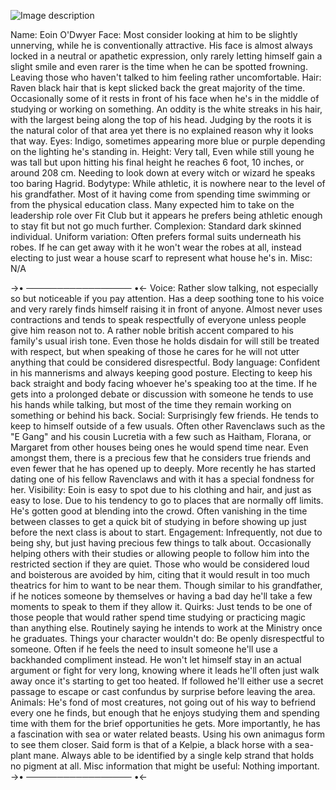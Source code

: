 ![Image description](https://files.catbox.moe/ieylcd.png)

Name: Eoin O'Dwyer
Face: Most consider looking at him to be slightly unnerving, while he is conventionally attractive. His face is almost always locked in a neutral or apathetic expression, only rarely letting himself gain a slight smile and even rarer is the time when he can be spotted frowning. Leaving those who haven't talked to him feeling rather uncomfortable.
Hair: Raven black hair that is kept slicked back the great majority of the time. Occasionally some of it rests in front of his face when he's in the middle of studying or working on something. An oddity is the white streaks in his hair, with the largest being along the top of his head. Judging by the roots it is the natural color of that area yet there is no explained reason why it looks that way.
Eyes: Indigo, sometimes appearing more blue or purple depending on the lighting he's standing in.
Height: Very tall, Even while still young he was tall but upon hitting his final height he reaches 6 foot, 10 inches, or around 208 cm. Needing to look down at every witch or wizard he speaks too baring Hagrid.
Bodytype: While athletic, it is nowhere near to the level of his grandfather. Most of it having come from spending time swimming or from the physical education class. Many expected him to take on the leadership role over Fit Club but it appears he prefers being athletic enough to stay fit but not go much further.
Complexion: Standard dark skinned individual.
Uniform variation: Often prefers formal suits underneath his robes. If he can get away with it he won't wear the robes at all, instead electing to just wear a house scarf to represent what house he's in.
Misc: N/A

->• ───────────────── •<-
Voice: Rather slow talking, not especially so but noticeable if you pay attention. Has a deep soothing tone to his voice and very rarely finds himself raising it in front of anyone. Almost never uses contractions and tends to speak respectfully of everyone unless people give him reason not to. A rather noble british accent compared to his family's usual irish tone. Even those he holds disdain for will still be treated with respect, but when speaking of those he cares for he will not utter anything that could be considered disrespectful.
Body language: Confident in his mannerisms and always keeping good posture. Electing to keep his back straight and body facing whoever he's speaking too at the time. If he gets into a prolonged debate or discussion with someone he tends to use his hands while talking, but most of the time they remain working on something or behind his back.
Social: Surprisingly few friends. He tends to keep to himself outside of a few usuals. Often other Ravenclaws such as the "E Gang" and his cousin Lucretia with a few such as Haitham, Florana, or Margaret from other houses being ones he would spend time near. Even amongst them, there is a precious few that he considers true friends and even fewer that he has opened up to deeply. More recently he has started dating one of his fellow Ravenclaws and with it has a special fondness for her.
Visibility: Eoin is easy to spot due to his clothing and hair, and just as easy to lose. Due to his tendency to go to places that are normally off limits. He's gotten good at blending into the crowd. Often vanishing in the time between classes to get a quick bit of studying in before showing up just before the next class is about to start.
Engagement: Infrequently, not due to being shy, but just having precious few things to talk about. Occasionally helping others with their studies or allowing people to follow him into the restricted section if they are quiet. Those who would be considered loud and boisterous are avoided by him, citing that it would result in too much theatrics for him to want to be near them. Though similar to his grandfather, if he notices someone by themselves or having a bad day he'll take a few moments to speak to them if they allow it.
Quirks: Just tends to be one of those people that would rather spend time studying or practicing magic than anything else. Routinely saying he intends to work at the Ministry once he graduates.
Things your character wouldn't do: Be openly disrespectful to someone. Often if he feels the need to insult someone he'll use a backhanded compliment instead. He won't let himself stay in an actual argument or fight for very long, knowing where it leads he'll often just walk away once it's starting to get too heated. If followed he'll either use a secret passage to escape or cast confundus by surprise before leaving the area.
Animals: He's fond of most creatures, not going out of his way to befriend every one he finds, but enough that he enjoys studying them and spending time with them for the brief opportunities he gets. More importantly, he has a fascination with sea or water related beasts. Using his own animagus form to see them closer. Said form is that of a Kelpie, a black horse with a sea-plant mane. Always able to be identified by a single kelp strand that holds no pigment at all.
Misc information that might be useful: Nothing important.
->• ───────────────── •<-
